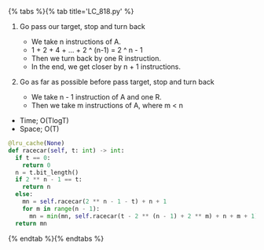 {% tabs %}{% tab title='LC_818.py' %}

1. Go pass our target, stop and turn back
    * We take n instructions of A.
    * 1 + 2 + 4 + ... + 2 ^ (n-1) = 2 ^ n - 1
    * Then we turn back by one R instruction.
    * In the end, we get closer by n + 1 instructions.

2. Go as far as possible before pass target, stop and turn back
    * We take n - 1 instruction of A and one R.
    * Then we take m instructions of A, where m < n

* Time; O(TlogT)
* Space; O(T)

```py
@lru_cache(None)
def racecar(self, t: int) -> int:
  if t == 0:
    return 0
  n = t.bit_length()
  if 2 ** n - 1 == t:
    return n
  else:
    mn = self.racecar(2 ** n - 1 - t) + n + 1
    for m in range(n - 1):
      mn = min(mn, self.racecar(t - 2 ** (n - 1) + 2 ** m) + n + m + 1)
  return mn
```

{% endtab %}{% endtabs %}
